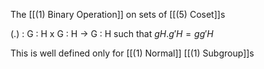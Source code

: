 The [[(1) Binary Operation]] on sets of [[(5) Coset]]s 

(.) : G : H x G : H -> G : H such that $gH . g'H = gg'H$

This is well defined only for [[(1) Normal]] [[(1) Subgroup]]s